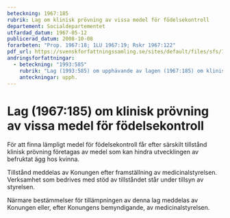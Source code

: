 ```yaml
---
beteckning: 1967:185
rubrik: Lag om klinisk prövning av vissa medel för födelsekontroll
departement: Socialdepartementet
utfardad_datum: 1967-05-12
publicerad_datum: 2008-10-08
forarbeten: "Prop. 1967:18; 1LU 1967:19; Rskr 1967:122"
pdf_url: https://svenskforfattningssamling.se/sites/default/files/sfs/1967-05/SFS1967-185.pdf
andringsforfattningar:
  - beteckning: "1993:585"
    rubrik: "Lag (1993:585) om upphävande av lagen (1967:185) om klinisk prövning av vissa medel för födelsekontroll"
    anteckningar: upph.
---
```


# Lag (1967:185) om klinisk prövning av vissa medel för födelsekontroll

För att finna lämpligt medel för födelsekontroll får efter särskilt tillstånd klinisk prövning företagas av medel som kan hindra utvecklingen av befruktat ägg hos kvinna.

Tillstånd meddelas av Konungen efter framställning av medicinalstyrelsen. Verksamhet som bedrives med stöd av tillståndet står under tillsyn av styrelsen.

Närmare bestämmelser för tillämpningen av denna lag meddelas av Konungen eller, efter Konungens bemyndigande, av medicinalstyrelsen.